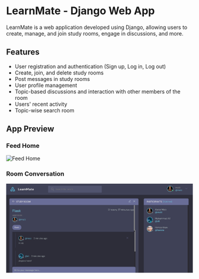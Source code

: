 # LearnMate - Django Web App

LearnMate is a web application developed using Django, allowing users to create, manage, and join study rooms, engage in discussions, and more.

## Features

- User registration and authentication (Sign up, Log in, Log out)
- Create, join, and delete study rooms
- Post messages in study rooms
- User profile management
- Topic-based discussions and interaction with other members of the room
- Users' recent activity
- Topic-wise search room

## App Preview

### Feed Home
![Feed Home](C:\Users\hp\StudyBud\screenshots\ss1.png)

### Room Conversation
![Room Conversation](screenshots\ss2.png)
